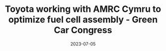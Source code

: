 ---
category:
- .nan
date: 2023-07-05
keyword_suggestion: ubuntu install docker
post_inspiration: https://www.greencarcongress.com/2023/04/20230425-amrc.html
silot_terms: digital automation
title: Toyota working with AMRC Cymru to optimize fuel cell assembly - Green Car Congress
---